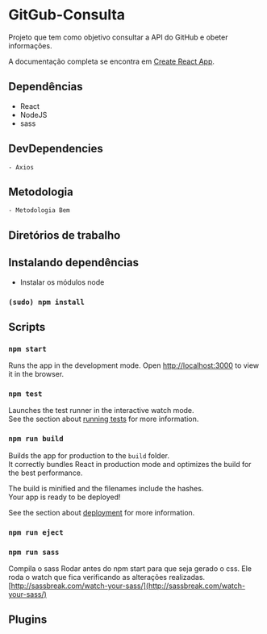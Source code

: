 
# GitGub-Consulta

Projeto que tem como objetivo consultar a API do GitHub e obeter informações.

A documentação completa se encontra em [Create React App](https://github.com/facebookincubator/create-react-app).

## Dependências
 - React
 - NodeJS
 - sass
 
## DevDependencies
    - Axios
## Metodologia
    - Metodologia Bem

## Diretórios de trabalho

## Instalando dependências

- Instalar os módulos node

### `(sudo) npm install`

## Scripts

### `npm start`

Runs the app in the development mode.
Open [http://localhost:3000](http://localhost:3000) to view it in the browser.

### `npm test`

Launches the test runner in the interactive watch mode.<br>
See the section about [running tests](#running-tests) for more information.

### `npm run build`

Builds the app for production to the `build` folder.<br>
It correctly bundles React in production mode and optimizes the build for the best performance.

The build is minified and the filenames include the hashes.<br>
Your app is ready to be deployed!

See the section about [deployment](#deployment) for more information.

### `npm run eject`

### `npm run sass`
Compila o sass
Rodar antes do npm start para que seja gerado o css.
Ele roda o watch que fica verificando as alterações realizadas.
[http://sassbreak.com/watch-your-sass/](http://sassbreak.com/watch-your-sass/)

## Plugins
